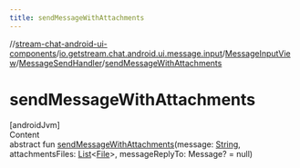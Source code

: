 ```yaml
---
title: sendMessageWithAttachments
---
```

//[stream-chat-android-ui-components](../../../../index.md)/[io.getstream.chat.android.ui.message.input](../../index.md)/[MessageInputView](../index.md)/[MessageSendHandler](index.md)/[sendMessageWithAttachments](sendMessageWithAttachments.md)



# sendMessageWithAttachments  
[androidJvm]  
Content  
abstract fun [sendMessageWithAttachments](sendMessageWithAttachments.md)(message: [String](https://kotlinlang.org/api/latest/jvm/stdlib/kotlin/-string/index.html), attachmentsFiles: [List](https://kotlinlang.org/api/latest/jvm/stdlib/kotlin.collections/-list/index.html)&lt;[File](https://developer.android.com/reference/kotlin/java/io/File.html)&gt;, messageReplyTo: Message? = null)  




